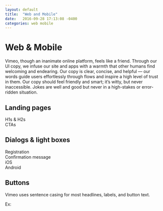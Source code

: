 ```yaml
---
layout: default
title:  "Web and Mobile"
date:   2016-09-28 17:13:08 -0400
categories: web mobile
---
```

# Web & Mobile

Vimeo, though an inanimate online platform, feels like a friend. Through our UI copy, we infuse our site and apps with a warmth that other humans find welcoming and endearing. Our copy is clear, concise, and helpful — our words guide users effortlessly through flows and inspire a high level of trust in them. Our copy should feel friendly and smart; it’s witty, but never inaccessible. Jokes are well and good but never in a high-stakes or error-ridden situation.  

## Landing pages

H1s & H2s<br>
CTAs

## Dialogs & light boxes

Registration
<br>Confirmation message
<br>iOS
<br>Android


## Buttons

Vimeo uses sentence casing for most headlines, labels, and button text.

Ex: 
